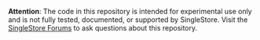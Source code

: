 **Attention**: The code in this repository is intended for experimental use only and is not fully tested, documented, or supported by SingleStore. Visit the [SingleStore Forums](https://www.singlestore.com/forum/) to ask questions about this repository.
